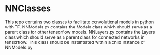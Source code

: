 # NNClasses
This repo contains two classes to facilitate convolutional models in python with TF.
NNModels.py contains the Models class which should serve as a parent class for other tensorflow models.
NNLayers.py contains the Layers class which should serve as a parent class for connected networks in tensorflow. This class should be instantiated within a child instance of NNModels.py
